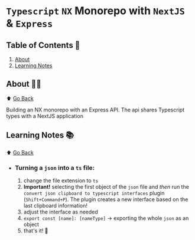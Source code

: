 # `Typescript` `NX` Monorepo with `NextJS` & `Express`

## Table of Contents 🌳

1. [About](#about)
2. [Learning Notes](#learning-notes)

## About 🤷‍♀️

⬆️ [Go Back](#table-of-contents)

Building an NX monorepo with an Express API.
The api shares Typescript types with a NextJS application

## Learning Notes 📚

⬆️ [Go Back](#table-of-contents)

- ### Turning a `json` into a `ts` file:
  1. change the file extension to `ts`
  2. **Important!** selecting the first object of the `json` file and _then_ run the `convert json clipboard to typescript interfaces` plugin (`Shift+Command+P`). The plugin creates a new interface based on the last clipboard information!
  3. adjust the interface as needed
  4. `export const [name]: [nameType]` -> exporting the whole `json` as an object
  5. that's it! 👏

